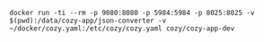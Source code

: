 `docker run -ti --rm -p 9080:8080 -p 5984:5984 -p 8025:8025 -v $(pwd):/data/cozy-app/json-converter -v ~/docker/cozy.yaml:/etc/cozy/cozy.yaml cozy/cozy-app-dev`